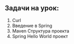 ## Задачи на урок:

1. Curl
2. Введение в Spring
3. Maven Структура проекта
3. Spring Hello World  проект


